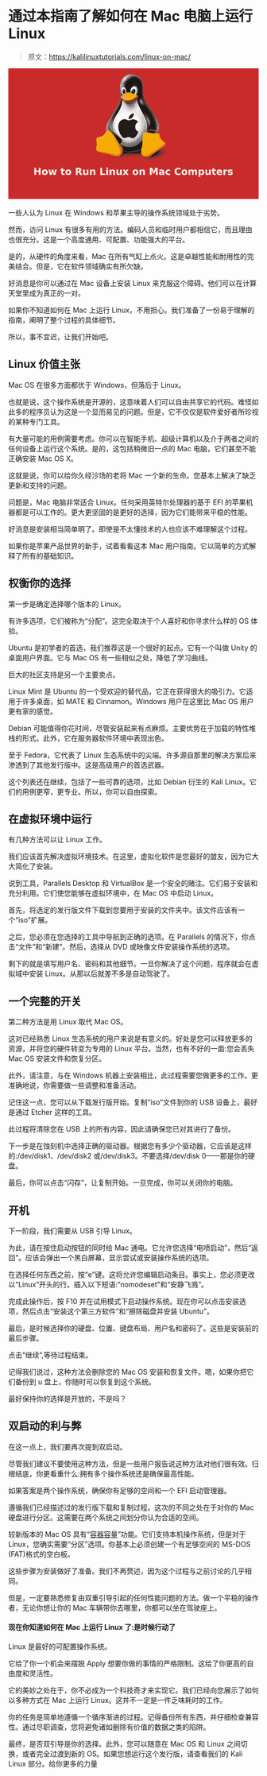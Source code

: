 # 通过本指南了解如何在 Mac 电脑上运行 Linux

> 原文：<https://kalilinuxtutorials.com/linux-on-mac/>

[![Linux on Mac](img//723a7164c3d8d5bfae8ea838fa6c84f2.png "Linux on Mac")](https://1.bp.blogspot.com/-oekHVvRvtaU/Xlyh-TcwJyI/AAAAAAAAHyI/refB8SuutNYNJAXDR_XYgmkXWOJf9CIFwCLcBGAsYHQ/s1600/Linux%2B-%2BMac.png)

一些人认为 Linux 在 Windows 和苹果主导的操作系统领域处于劣势。

然而，访问 Linux 有很多有用的方法。编码人员和临时用户都相信它，而且理由也很充分。这是一个高度通用、可配置、功能强大的平台。

是的，从硬件的角度来看，Mac 在所有气缸上点火。这是卓越性能和耐用性的完美结合。但是，它在软件领域确实有所欠缺。

好消息是你可以通过在 Mac 设备上安装 Linux 来克服这个障碍。他们可以在计算天堂里成为真正的一对。

如果你不知道如何在 Mac 上运行 Linux，不用担心。我们准备了一份易于理解的指南，阐明了整个过程的具体细节。

所以，事不宜迟，让我们开始吧。

## **Linux 价值主张**

Mac OS 在很多方面都优于 Windows，但落后于 Linux。

也就是说，这个操作系统是开源的，这意味着人们可以自由共享它的代码。难怪如此多的程序员认为这是一个显而易见的问题。但是，它不仅仅是软件爱好者所珍视的某种专门工具。

有大量可能的用例需要考虑。你可以在智能手机、超级计算机以及介于两者之间的任何设备上运行这个系统。是的，这包括稍微旧一点的 Mac 电脑，它们甚至不能正确安装 Mac OS X。

这就是说，你可以给你久经沙场的老将 Mac 一个新的生命。您基本上解决了缺乏更新和支持的问题。

问题是，Mac 电脑非常适合 Linux。任何采用英特尔处理器的基于 EFI 的苹果机器都是可以工作的。更大更坚固的是更好的选择，因为它们能带来平稳的性能。

好消息是安装相当简单明了。即使是不太懂技术的人也应该不难理解这个过程。

如果你是苹果产品世界的新手，试着看看这本 Mac 用户指南。它以简单的方式解释了所有的基础知识。

## **权衡你的选择**

第一步是确定选择哪个版本的 Linux。

有许多选项，它们被称为“分配”。这完全取决于个人喜好和你寻求什么样的 OS 体验。

Ubuntu 是初学者的首选，我们推荐这是一个很好的起点。它有一个叫做 Unity 的桌面用户界面。它与 Mac OS 有一些相似之处，降低了学习曲线。

巨大的社区支持是另一个主要卖点。

Linux Mint 是 Ubuntu 的一个受欢迎的替代品，它正在获得很大的吸引力。它适用于许多桌面，如 MATE 和 Cinnamon。Windows 用户在这里比 Mac OS 用户更有家的感觉。

Debian 可能值得你花时间，尽管安装起来有点麻烦。主要优势在于加载的特性堆栈的形式。此外，它在服务器软件环境中表现出色。

至于 Fedora，它代表了 Linux 生态系统中的尖端。许多源自那里的解决方案后来渗透到了其他发行版中。这是高级用户的首选武器。

这个列表还在继续，包括了一些可靠的选项，比如 Debian 衍生的 Kali Linux。它们的用例更窄，更专业。所以，你可以自由探索。

## **在虚拟环境中运行**

有几种方法可以让 Linux 工作。

我们应该首先解决虚拟环境技术。在这里，虚拟化软件是您最好的盟友，因为它大大简化了安装。

说到工具，Parallels Desktop 和 VirtualBox 是一个安全的赌注。它们易于安装和充分利用。它们使您能够在虚拟环境中，在 Mac OS 中启动 Linux。

首先，将选定的发行版文件下载到您要用于安装的文件夹中。该文件应该有一个“iso”扩展。

之后，您必须在您选择的工具中导航到正确的选项。在 Parallels 的情况下，你点击“文件”和“新建”。然后，选择从 DVD 或映像文件安装操作系统的选项。

剩下的就是填写用户名、密码和其他细节。一旦你解决了这个问题，程序就会在虚拟域中安装 Linux。从那以后就差不多是自动驾驶了。

## **一个完整的开关**

第二种方法是用 Linux 取代 Mac OS。

这对已经熟悉 Linux 生态系统的用户来说是有意义的。好处是您可以释放更多的资源，并将您的硬件转变为专用的 Linux 平台。当然，也有不好的一面:您会丢失 Mac OS 安装文件和恢复分区。

此外，请注意，与在 Windows 机器上安装相比，此过程需要您做更多的工作。更准确地说，你需要做一些调整和准备活动。

记住这一点，您可以从下载发行版开始。复制“iso”文件到你的 USB 设备上，最好是通过 Etcher 这样的工具。

此过程将清除您在 USB 上的所有内容，因此请确保您已对其进行了备份。

下一步是在蚀刻机中选择正确的驱动器。根据您有多少个驱动器，它应该是这样的:/dev/disk1、/dev/disk2 或/dev/disk3。不要选择/dev/disk 0——那是你的硬盘。

最后，你可以点击“闪存”，让复制开始。一旦完成，你可以关闭你的电脑。

## **开机**

下一阶段，我们需要从 USB 引导 Linux。

为此，请在按住启动按钮的同时给 Mac 通电。它允许您选择“电喷启动”，然后“返回”。应该会弹出一个黑白屏幕，显示尝试或安装操作系统的选项。

在选择任何东西之前，按“e”键。这将允许您编辑启动条目。事实上，您必须更改以“Linux”开头的行。插入以下短语:“nomodeset”和“安静飞溅”。

完成此操作后，按 F10 并在试用模式下启动操作系统。现在你可以点击安装选项，然后点击“安装这个第三方软件”和“擦除磁盘并安装 Ubuntu”。

最后，是时候选择你的硬盘、位置、键盘布局、用户名和密码了。这些是安装前的最后步骤。

点击“继续”,等待过程结束。

记得我们说过，这种方法会删除您的 Mac OS 安装和恢复文件。嗯，如果你把它们备份到 u 盘上，你随时可以恢复到这个系统。

最好保持你的选择是开放的，不是吗？

## **双启动的利与弊**

在这一点上，我们要再次提到双启动。

尽管我们建议不要使用这种方法，但是一些用户报告说这种方法对他们很有效。归根结底，你更看重什么:拥有多个操作系统还是确保最高性能。

如果答案是两个操作系统，确保你有足够的空间和一个 EFI 启动管理器。

遵循我们已经描述过的发行版下载和复制过程。这次的不同之处在于对你的 Mac 硬盘进行分区。这需要在两个系统之间划分你认为合适的空间。

较新版本的 Mac OS 具有“[容器容量](https://www.lifewire.com/volume-vs-partition-2260237)”功能。它们支持本机操作系统，但是对于 Linux，您确实需要“分区”选项。你基本上必须创建一个有足够空间的 MS-DOS (FAT)格式的空白板。

这些步骤为安装做好了准备。我们不再赘述，因为这个过程与之前讨论的几乎相同。

但是，一定要熟悉修复由双重引导引起的任何性能问题的方法。做一个平稳的操作者，无论你想让你的 Mac 车辆带你去哪里，你都可以坐在驾驶座上。

#### **现在你知道如何在 Mac 上运行 Linux 了:是时候行动了**

Linux 是最好的可配置操作系统。

它给了你一个机会来摆脱 Apply 想要你做的事情的严格限制。这给了你更高的自由度和灵活性。

它的美妙之处在于，你不必成为一个科技奇才来实现它。我们已经向您展示了如何以多种方式在 Mac 上运行 Linux。这并不一定是一件乏味耗时的工作。

你的任务是简单地遵循一个循序渐进的过程。记得备份所有东西，并仔细检查兼容性。通过尽职调查，您将避免诸如删除有价值的数据之类的陷阱。

最终，是否双引导是你的选择。此外，您可以随意在 Mac OS 和 Linux 之间切换，或者完全过渡到新的 OS。如果您想运行这个发行版，请查看我们的 Kali Linux 部分。给你更多的力量